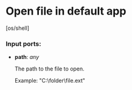 # Open file in default app

[os/shell]

### Input ports:

* __path__: _any_

    The path to the file to open.
    
    Example:
    "C:\\folder\\file.ext"



